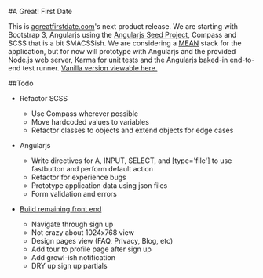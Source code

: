 #A Great! First Date

This is [agreatfirstdate.com](https://agreatfirstdate.com/)'s next product release. We are starting with Bootstrap 3, Angularjs using the [Angularjs Seed Project](https://github.com/angular/angular-seed/), Compass and SCSS that is a bit SMACSSish. We are considering a [MEAN](http://mean.io/) stack for the application, but for now will prototype with Angularjs and the provided Node.js web server, Karma for unit tests and the Angularjs baked-in end-to-end test runner. [Vanilla version viewable here.](http://www.agreatfirstdate.com.php53-5.dfw1-2.websitetestlink.com/)

##Todo

+ Refactor SCSS
  + Use Compass wherever possible
  + Move hardcoded values to variables
  + Refactor classes to objects and extend objects for edge cases

+ Angularjs
  + Write directives for A, INPUT, SELECT, and [type='file'] to use fastbutton and perform default action
  + Refactor for experience bugs
  + Prototype application data using json files
  + Form validation and errors

+ [Build remaining front end](http://goo.gl/IeSVI6)
  + Navigate through sign up
  + Not crazy about 1024x768 view
  + Design pages view (FAQ, Privacy, Blog, etc)
  + Add tour to profile page after sign up
  + Add growl-ish notification
  + DRY up sign up partials